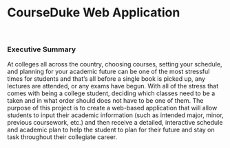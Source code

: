 <h1>CourseDuke Web Application</h1>
<br>
<h3>Executive Summary</h3>
<p>At colleges all across the country, choosing courses, setting your schedule, and planning for your academic future can be one of the most stressful times for students and that’s all before a single book is picked up, any lectures are attended, or any exams have begun. With all of the stress that comes with being a college student, deciding which classes need to be a taken and in what order should does not have to be one of them. The purpose of this project is to create a web-based application that will allow students to input their academic information (such as intended major, minor, previous coursework, etc.) and then receive a detailed, interactive schedule and academic plan to help the student to plan for their future and stay on task throughout their collegiate career.</p> 

